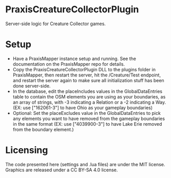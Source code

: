 # PraxisCreatureCollectorPlugin
Server-side logic for Creature Collector games.

# Setup
* Have a PraxisMapper instance setup and running. See the documentation on the PraxisMapper repo for details.
* Copy the PraxisCreatureCollectorPlugin DLL to the plugins folder in PraxisMapper, then restart the server, hit the /Creature/Test endpoint, and restart the server again to make sure all initialization stuff has been done server-side.
* In the database, edit the placeIncludes values in the GlobalDataEntries table to contain the OSM elements you are using as your boundaries, as an array of strings, with -3 indicating a Relation or a -2 indicating a Way. (EX: use ["162061-3"] to have Ohio as your gameplay boundaries)
* Optional: Set the placeExcludes value in the GlobalDataEntries to pick any elements you want to have removed from the gameplay boundaries in the same format (EX: use ["4039900-3"] to have Lake Erie removed from the boundary element.)

# Licensing
The code presented here (settings and .lua files) are under the MIT license.
Graphics are released under a CC BY-SA 4.0 license.
